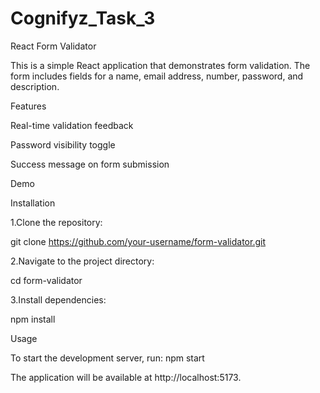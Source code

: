 ﻿# Cognifyz_Task_3
 
React Form Validator

This is a simple React application that demonstrates form validation. The form includes fields for a name, email address, number, password, and description.

Features

Real-time validation feedback

Password visibility toggle

Success message on form submission

Demo

Installation

1.Clone the repository:

git clone https://github.com/your-username/form-validator.git

2.Navigate to the project directory:

cd form-validator

3.Install dependencies:

npm install

Usage

To start the development server, run:
npm start

The application will be available at http://localhost:5173.
